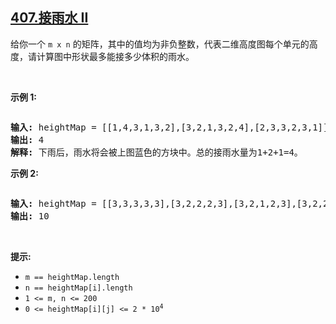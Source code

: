 ## [407.接雨水 II](https://leetcode.cn/problems/trapping-rain-water-ii/)
<p>给你一个&nbsp;<code>m x n</code>&nbsp;的矩阵，其中的值均为非负整数，代表二维高度图每个单元的高度，请计算图中形状最多能接多少体积的雨水。</p>

<p>&nbsp;</p>

<p><strong>示例 1:</strong></p>

<p><img alt="" src="https://assets.leetcode.com/uploads/2021/04/08/trap1-3d.jpg" /></p>

<pre>
<strong>输入:</strong> heightMap = [[1,4,3,1,3,2],[3,2,1,3,2,4],[2,3,3,2,3,1]]
<strong>输出:</strong> 4
<strong>解释:</strong> 下雨后，雨水将会被上图蓝色的方块中。总的接雨水量为1+2+1=4。
</pre>

<p><strong>示例&nbsp;2:</strong></p>

<p><img alt="" src="https://assets.leetcode.com/uploads/2021/04/08/trap2-3d.jpg" /></p>

<pre>
<strong>输入:</strong> heightMap = [[3,3,3,3,3],[3,2,2,2,3],[3,2,1,2,3],[3,2,2,2,3],[3,3,3,3,3]]
<strong>输出:</strong> 10
</pre>

<p>&nbsp;</p>

<p><strong>提示:</strong></p>

<ul>
	<li><code>m == heightMap.length</code></li>
	<li><code>n == heightMap[i].length</code></li>
	<li><code>1 &lt;= m, n &lt;= 200</code></li>
	<li><code>0 &lt;= heightMap[i][j] &lt;= 2 * 10<sup>4</sup></code></li>
</ul>

<p>&nbsp;</p>
